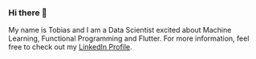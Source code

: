 ### Hi there 👋

My name is Tobias and I am a Data Scientist excited about Machine Learning, Functional Programming and Flutter. For more information, feel free to check out my [LinkedIn Profile](https://www.linkedin.com/in/tobias-ritter/).
<!--
**TobiasRitter/TobiasRitter** is a ✨ _special_ ✨ repository because its `README.md` (this file) appears on your GitHub profile.

Here are some ideas to get you started:

- 🔭 I’m currently working on ...
- 🌱 I’m currently learning ...
- 👯 I’m looking to collaborate on ...
- 🤔 I’m looking for help with ...
- 💬 Ask me about ...
- 📫 How to reach me: ...
- 😄 Pronouns: ...
- ⚡ Fun fact: ...
-->
